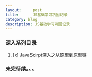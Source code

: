 ```yaml
---
layout:     post
title:     	JS基础学习巩固记录
category: blog
description: JS基础学习巩固记录
---
```

### 深入系列目录

1. [x] JavaScirpt深入之从原型到原型链


### 未完待续。。。
